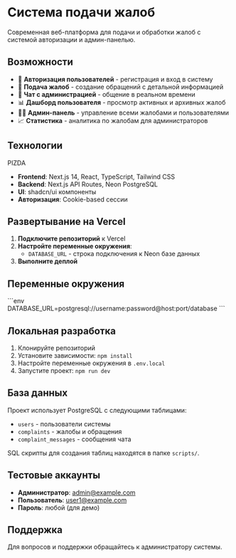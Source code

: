 # Система подачи жалоб

Современная веб-платформа для подачи и обработки жалоб с системой авторизации и админ-панелью.

## Возможности

- 🔐 **Авторизация пользователей** - регистрация и вход в систему
- 📝 **Подача жалоб** - создание обращений с детальной информацией
- 💬 **Чат с администрацией** - общение в реальном времени
- 📊 **Дашборд пользователя** - просмотр активных и архивных жалоб
- 👨‍💼 **Админ-панель** - управление всеми жалобами и пользователями
- 📈 **Статистика** - аналитика по жалобам для администраторов

## Технологии
PIZDA
- **Frontend**: Next.js 14, React, TypeScript, Tailwind CSS
- **Backend**: Next.js API Routes, Neon PostgreSQL
- **UI**: shadcn/ui компоненты
- **Авторизация**: Cookie-based сессии

## Развертывание на Vercel

1. **Подключите репозиторий** к Vercel
2. **Настройте переменные окружения**:
   - `DATABASE_URL` - строка подключения к Neon базе данных
3. **Выполните деплой**

## Переменные окружения

\`\`\`env
DATABASE_URL=postgresql://username:password@host:port/database
\`\`\`

## Локальная разработка

1. Клонируйте репозиторий
2. Установите зависимости: `npm install`
3. Настройте переменные окружения в `.env.local`
4. Запустите проект: `npm run dev`

## База данных

Проект использует PostgreSQL с следующими таблицами:
- `users` - пользователи системы
- `complaints` - жалобы и обращения  
- `complaint_messages` - сообщения чата

SQL скрипты для создания таблиц находятся в папке `scripts/`.

## Тестовые аккаунты

- **Администратор**: admin@example.com
- **Пользователь**: user1@example.com
- **Пароль**: любой (для демо)

## Поддержка

Для вопросов и поддержки обращайтесь к администратору системы.
